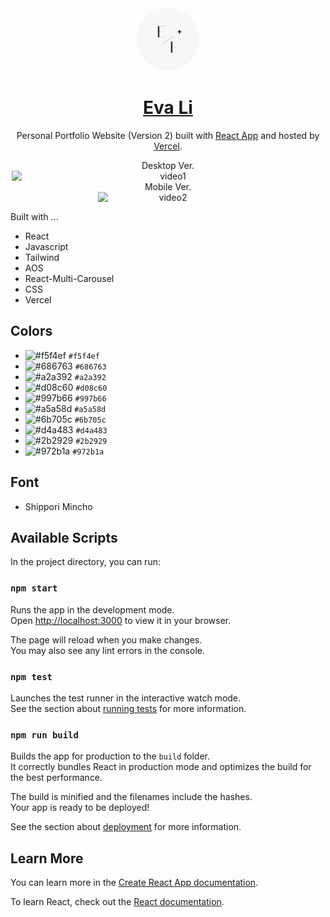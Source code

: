 <div align="center">
  <img alt="Logo" src="src/logo.png" width="100" style="border-radius:100%"/>
</div>

<h1 align="center">
<a href="https://main-portfolio-evali.vercel.app/" >Eva Li</a>
</h1>

<p align="center">
Personal Portfolio Website (Version 2) built with <a href="https://github.com/facebook/create-react-app">React App</a> and hosted by <a href="https://www.vercel.com/">Vercel</a>.
</p>

<div align="center" style="display:flex; flex-direction:column; align-items: center">
<span>Desktop Ver.</span>
<img alt="video1" src="src/video/video1.gif" width="500">
</div>

<div align="center" style="display:flex; flex-direction:column; align-items: center">
<span>Mobile Ver.</span>
<img alt="video2" src="src/video/video2.gif" width="225">
</div>

Built with ...

- React
- Javascript
- Tailwind
- AOS
- React-Multi-Carousel
- CSS
- Vercel

## Colors

- ![#f5f4ef](https://placehold.co/15x15/f5f4ef/f5f4ef.png) `#f5f4ef`
- ![#686763](https://placehold.co/15x15/686763/686763.png) `#686763`
- ![#a2a392](https://placehold.co/15x15/a2a392/a2a392.png) `#a2a392`
- ![#d08c60](https://placehold.co/15x15/d08c60/d08c60.png) `#d08c60`
- ![#997b66](https://placehold.co/15x15/997b66/997b66.png) `#997b66`
- ![#a5a58d](https://placehold.co/15x15/a5a58d/a5a58d.png) `#a5a58d`
- ![#6b705c](https://placehold.co/15x15/6b705c/6b705c.png) `#6b705c`
- ![#d4a483](https://placehold.co/15x15/d4a483/d4a483.png) `#d4a483`
- ![#2b2929](https://placehold.co/15x15/2b2929/2b2929.png) `#2b2929`
- ![#972b1a](https://placehold.co/15x15/972b1a/972b1a.png) `#972b1a`

## Font

- Shippori Mincho

## Available Scripts

In the project directory, you can run:

### `npm start`

Runs the app in the development mode.\
Open [http://localhost:3000](http://localhost:3000) to view it in your browser.

The page will reload when you make changes.\
You may also see any lint errors in the console.

### `npm test`

Launches the test runner in the interactive watch mode.\
See the section about [running tests](https://facebook.github.io/create-react-app/docs/running-tests) for more information.

### `npm run build`

Builds the app for production to the `build` folder.\
It correctly bundles React in production mode and optimizes the build for the best performance.

The build is minified and the filenames include the hashes.\
Your app is ready to be deployed!

See the section about [deployment](https://facebook.github.io/create-react-app/docs/deployment) for more information.

## Learn More

You can learn more in the [Create React App documentation](https://facebook.github.io/create-react-app/docs/getting-started).

To learn React, check out the [React documentation](https://reactjs.org/).
